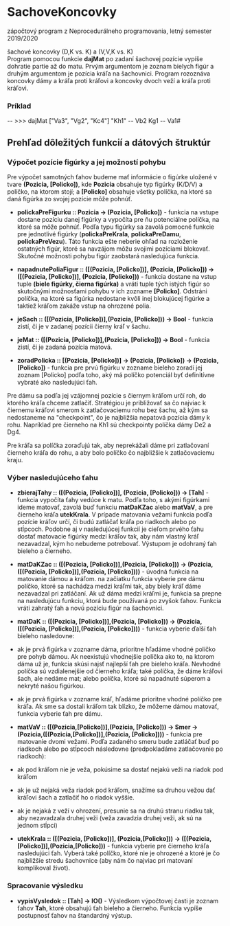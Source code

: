 # SachoveKoncovky
zápočtový program z Neprocedurálneho programovania, letný semester 2019/2020

šachové koncovky (D,K vs. K) a (V,V,K vs. K)
<br>
Program pomocou funkcie **dajMat** po zadaní šachovej pozície vypíše dohratie partie až do matu. Prvým argumentom je zoznam bielych figúr a druhým argumentom je pozícia kráľa na šachovnici. Program rozoznáva koncovky dámy a kráľa proti kráľovi a koncovky dvoch veží a kráľa proti kráľovi.

### Príklad
-- >>> dajMat ["Va3", "Vg2", "Kc4"] "Kh1"
-- Vb2     Kg1
-- Va1#

## Prehľad dôležitých funkcií a dátových štruktúr
### Výpočet pozície figúrky a jej možností pohybu
Pre výpočet samotných ťahov budeme mať informácie o figúrke uložené v tvare **(Pozicia, [Policko])**, kde **Pozicia** obsahuje typ figúrky (K/D/V) a políčko, na ktorom stojí; 
a **[Policko]** obsahuje všetky políčka, na ktoré sa daná figúrka zo svojej pozície môže pohnúť.

 - **polickaPreFigurku :: Pozicia -> (Pozicia, [Policko])** - funkcia na vstupe dostane pozíciu danej figúrky a vypočíta pre ňu potenciálne políčka, na ktoré sa môže pohnúť. Podľa typu figúrky sa zavolá pomocné funkcie pre jednotlivé figúrky (**polickaPreKrala**, **polickaPreDamu**, **polickaPreVezu**).
 Táto funkcia ešte neberie ohľad na rozloženie ostatných figúr, ktoré sa navzájom môžu svojimi pozíciami blokovať. Skutočné možnosti pohybu figúr zaobstará nasledujúca funkcia.
 
 - **napadnutePoliaFigur :: ([(Pozicia, [Policko])], (Pozicia, [Policko])) -> ([(Pozicia, [Policko])], (Pozicia, [Policko]))** - funkcia dostane na vstup tuple **(biele figúrky, čierna figúrka)** a vráti tuple tých istých figúr so skutočnými možnosťami pohybu v ich zozname **[Policko]**. Odstráni políčka, na ktoré sa figúrka nedostane kvôli inej blokujúcej figúrke a taktiež kráľom zakáže vstup na ohrozené polia.
 
 - **jeSach :: ([(Pozicia, [Policko])],(Pozicia, [Policko])) -> Bool** - funkcia zistí, či je v zadanej pozícii čierny kráľ v šachu.
 
 - **jeMat :: ([(Pozicia, [Policko])],(Pozicia, [Policko])) -> Bool** - funkcia zistí, či je zadaná pozícia matová.
 
 - **zoradPolicka :: [(Pozicia, [Policko])] -> (Pozicia, [Policko]) -> (Pozicia, [Policko])** - funkcia pre prvú figúrku v zozname bieleho zoradí jej zoznam [Policko] podľa toho, aký má políčko potenciál byť definitívne vybraté ako nasledujúci ťah. 
 
 Pre dámu sa podľa jej vzájomnej pozície s čiernym kráľom určí roh, do ktorého kráľa chceme zatlačiť. Stratégiou je približovať sa čo najviac k čiernemu kráľovi smerom k zatlačovaciemu rohu bez šachu, až kým sa nedostaneme na "checkpoint", čo je najbližšia nepatová pozícia dámy k rohu. Napríklad pre čierneho na Kh1 sú checkpointy políčka dámy De2 a Dg4.
 
 Pre kráľa sa políčka zoraďujú tak, aby neprekážali dáme pri zatlačovaní čierneho kráľa do rohu, a aby bolo políčko čo najbližšie k zatlačovaciemu kraju.
 
 ### Výber nasledujúceho ťahu
  - **zbierajTahy :: ([(Pozicia, [Policko])], (Pozicia, [Policko])) -> [Tah]** - funkcia vypočíta ťahy vedúce k matu. Podľa toho, s akými figúrkami ideme matovať, zavolá buď funkciu **matDaKZac** alebo **matVaV**, a pre čierneho kráľa **utekKrala**. V prípade matovania vežami funkcia podľa pozície kráľov určí, či budú zatláčať kráľa po riadkoch alebo po stĺpcoch. Podobne aj v nasledujúcej funkcií je cieľom prvého ťahu dostať matovacie figúrky medzi kráľov tak, aby nám vlastný kráľ nezavadzal, kým ho nebudeme potrebovať. Výstupom je odohraný ťah bieleho a čierneho.
 
  - **matDaKZac :: ([(Pozicia, [Policko])],(Pozicia, [Policko])) -> (Pozicia,([(Pozicia, [Policko])],(Pozicia, [Policko])))** - úvodná funkcia na matovanie dámou a kráľom. na začiatku funkcia vyberie pre dámu políčko, ktoré sa nachádza medzi kráľmi tak, aby biely kráľ dáme nezavadzal pri zatláčaní. Ak už dáma medzi kráľmi je, funkcia sa prepne na nasledujúcu funkciu, ktorá bude používaná po zvyšok ťahov. Funkcia vráti zahratý ťah a novú pozíciu figúr na šachovnici.
  - **matDaK :: ([(Pozicia, [Policko])],(Pozicia, [Policko])) -> (Pozicia,([(Pozicia, [Policko])],(Pozicia, [Policko])))** - funkcia vyberie ďalší ťah bieleho nasledovne:
   - ak je prvá figúrka v zozname dáma, prioritne hľadáme vhodné políčko pre pohyb dámou. Ak neexistujú vhodnejšie políčka ako to, na ktorom dáma už je, funkcia skúsi najsť najlepší ťah pre bieleho kráľa. Nevhodné políčka sú vzdialenejšie od čierneho kráľa; také políčka, že dáme kráľovi šach, ale nedáme mat; alebo políčka, ktoré sú napadnuté súperom a nekryté našou figúrkou.
   - ak je prvá figúrka v zozname kráľ, hľadáme prioritne vhodné políčko pre kráľa. Ak sme sa dostali kráľom tak blízko, že môžeme dámou matovať, funkcia vyberie ťah pre dámu.
   
  - **matVaV :: ([(Pozicia,[Policko])],(Pozicia, [Policko])) -> Smer -> (Pozicia,([(Pozicia,[Policko])],(Pozicia, [Policko])))** - funkcia pre matovanie dvomi vežami. Podľa zadaného smeru bude zatláčať buď po riadkoch alebo po stĺpcoch následovne (predpokladáme zatlačovanie po riadkoch):
   - ak pod kráľom nie je veža, pokúsime sa dostať nejakú veži na riadok pod kráľom
   - ak je už nejaká veža riadok pod kráľom, snažíme sa druhou vežou dať kráľovi šach a zatlačiť ho o riadok vyššie.
   - ak je nejaká z veží v ohrození, presunie sa na druhú stranu riadku tak, aby nezavadzala druhej veži (veža zavadzia druhej veži, ak sú na jednom stĺpci)
   
  - **utekKrala :: ([(Pozicia, [Policko])], (Pozicia,[Policko])) -> ([(Pozicia, [Policko])],(Pozicia,[Policko]))** - funkcia vyberie pre čierneho kráľa nasledujúci ťah. Vyberá také políčko, ktoré nie je ohrozené a ktoré je čo najbližšie stredu šachovnice (aby nám čo najviac pri matovaní komplikoval život).

### Spracovanie výsledku
 - **vypisVysledok :: [Tah] -> IO()** - Výsledkom výpočtovej časti je zoznam ťahov **Tah**, ktoré obsahujú ťah bieleho a čierneho. Funkcia vypíše postupnosť ťahov na štandardný výstup.
 
